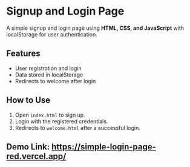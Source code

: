 # Signup and Login Page

A simple signup and login page using **HTML, CSS, and JavaScript** with localStorage for user authentication.

## Features

- User registration and login
- Data stored in localStorage
- Redirects to welcome after login

## How to Use

1. Open `index.html` to sign up.
2. Login with the registered credentials.
3. Redirects to `welcome.html` after a successful login.

## Demo Link: https://simple-login-page-red.vercel.app/

